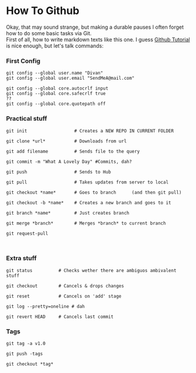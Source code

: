 

# How To Github
Okay, that may sound strange, but making a durable pauses I often forget how to do some basic tasks via Git.  
First of all, how to write markdown texts like this one. I guess [Github Tutorial](https://guides.github.com/features/mastering-markdown/) is nice enough, but let's talk commands:


### First Config
```shell
git config --global user.name "Divan"
git config --global user.email "SendMeA@mail.com"

git config --global core.autocrlf input
git config --global core.safecrlf true 
??
git config --global core.quotepath off
```

### Practical stuff
```shell
git init                  # Creates a NEW REPO IN CURRENT FOLDER

git clone *url*           # Downloads from url

git add filename          # Sends file to the query

git commit -m "What A Lovely Day" #Commits, dah?

git push                  # Sends to Hub

git pull                  # Takes updates from server to local

git checkout *name*       # Goes to branch      (and then git pull)

git checkout -b *name*    # Creates a new branch and goes to it

git branch *name*         # Just creates branch

git merge *branch*        # Merges *branch* to current branch

git request-pull



```

### Extra stuff
```shell
git status          # Checks wether there are ambiguos ambivalent stuff

git checkout        # Cancels & drops changes

git reset           # Cancels on 'add' stage

git log --pretty=oneline # dah

git revert HEAD     # Cancels last commit
```

### Tags
```shell
git tag -a v1.0

git push -tags

git checkout *tag*

```